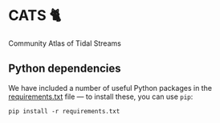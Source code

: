 # CATS 🐈

Community Atlas of Tidal Streams

## Python dependencies

We have included a number of useful Python packages in the [requirements.txt](https://github.com/stellarstreams/cats/blob/main/requirements.txt) file — to install these, you can use `pip`:

    pip install -r requirements.txt
